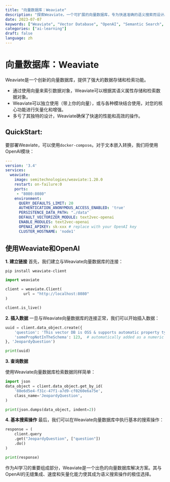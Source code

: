 ```yaml
---
title: "向量数据库：Weaviate"
description: "探索Weaviate，一个可扩展的向量数据库，专为快速准确的语义搜索而设计。与OpenAI集成，用于文本嵌入转换。"
date: 2023-07-07
keywords: ["Weaviate", "Vector Database", "OpenAI", "Semantic Search", "AI Learning"]
categories: ["ai-learning"]
draft: false
language: zh
---
```


# 向量数据库：Weaviate

Weaviate是一个创新的向量数据库，提供了强大的数据存储和检索功能。
- 通过使用向量来索引数据对象，Weaviate可以根据其语义属性存储和检索数据对象。
- Weaviate可以独立使用（带上你的向量），或与各种模块结合使用，对您的核心功能进行矢量化和增强。
- 多亏了其独特的设计，Weaviate确保了快速的性能和高效的操作。

## QuickStart:

要部署Weaviate，可以使用`docker-compose`。对于文本嵌入转换，我们将使用OpenAI模块：


```yaml
---
version: '3.4'
services:
  weaviate:
    image: semitechnologies/weaviate:1.20.0
    restart: on-failure:0
    ports:
     - "8080:8080"
    environment:
      QUERY_DEFAULTS_LIMIT: 20
      AUTHENTICATION_ANONYMOUS_ACCESS_ENABLED: 'true'
      PERSISTENCE_DATA_PATH: "./data"
      DEFAULT_VECTORIZER_MODULE: text2vec-openai
      ENABLE_MODULES: text2vec-openai
      OPENAI_APIKEY: sk-xxx # replace with your OpenAI key
      CLUSTER_HOSTNAME: 'node1'
```

## 使用Weaviate和OpenAI

**1. 建立链接**
首先，我们建立与Weaviate向量数据库的连接：


```shell
pip install weaviate-client
```

```python
import weaviate

client = weaviate.Client(
        url = "http://localhost:8080"
)

client.is_live()
```

**2. 插入数据**
一旦与Weaviate向量数据库的连接正常，我们可以开始插入数据：

```python
uuid = client.data_object.create({
    'question': 'This vector DB is OSS & supports automatic property type inference on import',
    'somePropNotInTheSchema': 123,  # automatically added as a numeric property
}, 'JeopardyQuestion')

print(uuid)
```

**3. 查询数据**

使用Weaviate向量数据库检索数据同样简单：


```python
import json
data_object = client.data_object.get_by_id(
    '88e6d5e4-f31c-47f1-a7d9-cf0260e6a75e',
    class_name='JeopardyQuestion',
)

print(json.dumps(data_object, indent=2))
```

**4. 基本搜索操作**
最后，我们可以在Weaviate向量数据库中执行基本的搜索操作：

```python
response = (
    client.query
    .get("JeopardyQuestion", ["question"])
    .do()
)

print(response)
```

作为AI学习的重要组成部分，Weaviate是一个出色的向量数据库解决方案。其与OpenAI的无缝集成、速度和矢量化能力使其成为语义搜索操作的极佳选择。









